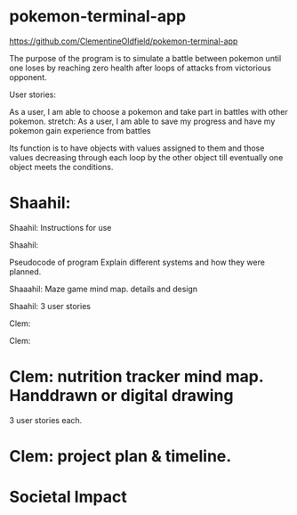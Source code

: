 # pokemon-terminal-app
<!-- 
A link to your GitHub repository
Ensure the repository (repo) is accessible by your Educators -->
https://github.com/ClementineOldfield/pokemon-terminal-app


<!-- Description of the app, including:
Purpose -->
The purpose of the program is to simulate a battle between pokemon until one loses by reaching zero health after loops of attacks from victorious opponent. 
<!-- Functionality -->

User stories:

As a user, I am able to choose a pokemon and take part in battles with other pokemon.
stretch: As a user, I am able to save my progress and have my pokemon gain experience from battles

Its function is to have objects with values assigned to them and those values decreasing through each loop by the other object till eventually one object meets the conditions. 

<!-- Instructions for use -->
Shaahil: 
=======

Shaahil: Instructions for use

<!-- Screenshots -->
Shaahil: 
<!-- Details of design & planning process including, -->
Pseudocode of program 
Explain different systems and how they were planned. 
<!-- Evidence of app idea brainstorming sessions -->
Shaaahil: Maze game mind map. details and design 
<!-- app User/Workflow diagram -->
Shaahil: 3 user stories
<!-- Project plan & timeline -->
Clem:
<!-- Screenshots of Trello board(s) -->
Clem: 


<!-- Evidence of app idea brainstorming sessions -->

Clem: nutrition tracker mind map. Handdrawn or digital drawing
=======


<!-- app User/Workflow diagram -->

3 user stories each. 

<!-- Project plan & timeline -->

Clem: project plan & timeline. 
=======



<!-- Screenshots of Trello board(s) -->


Societal Impact
===============